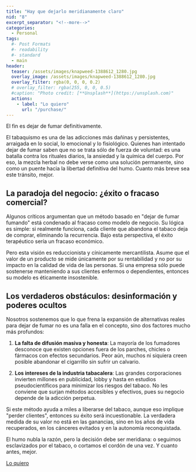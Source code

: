 ```yaml
---
title: "Hay que dejarlo meridianamente claro"
nid: "8"
excerpt_separator: "<!--more-->"
categories:
  - Personal
tags:
  #- Post Formats
  #- readability
  #- standard
  - main
header:
  teaser: /assets/images/knapweed-1388612_1280.jpg
  overlay_image: /assets/images/knapweed-1388612_1280.jpg
  overlay_filter: rgba(0, 0, 0, 0.2)
  # overlay_filter: rgba(255, 0, 0, 0.5)
  #caption: "Photo credit: [**Unsplash**](https://unsplash.com)"
  actions:
    - label: "Lo quiero"
      url: "/purchase/"
---
```


El fin es dejar de fumar definitivamente.

<!--more-->

El tabaquismo es una de las adicciones más dañinas y persistentes, arraigada en lo social, lo emocional y lo fisiológico. Quienes han intentado dejar de fumar saben que no se trata sólo de fuerza de voluntad: es una batalla contra los rituales diarios, la ansiedad y la química del cuerpo. Por eso, la mezcla herbal no debe verse como una solución permanente, sino como un puente hacia la libertad definitiva del humo. Cuanto más breve sea este tránsito, mejor.  

## La paradoja del negocio: ¿éxito o fracaso comercial?  

Algunos críticos argumentan que un método basado en "dejar de fumar fumando" está condenado al fracaso como modelo de negocio. Su lógica es simple: si realmente funciona, cada cliente que abandona el tabaco deja de comprar, eliminando la recurrencia. Bajo esta perspectiva, el éxito terapéutico sería un fracaso económico.  

Pero esta visión es reduccionista y cínicamente mercantilista. Asume que el valor de un producto se mide únicamente por su rentabilidad y no por su impacto en la calidad de vida de las personas. Si una empresa sólo puede sostenerse manteniendo a sus clientes enfermos o dependientes, entonces su modelo es éticamente insostenible.  

## Los verdaderos obstáculos: desinformación y poderes ocultos  

Nosotros sostenemos que lo que frena la expansión de alternativas reales para dejar de fumar no es una falla en el concepto, sino dos factores mucho más profundos:  

1. **La falta de difusión masiva y honesta**: La mayoría de los fumadores desconoce que existen opciones fuera de los parches, chicles o fármacos con efectos secundarios. Peor aún, muchos ni siquiera creen posible abandonar el cigarrillo sin sufrir un calvario.  

2. **Los intereses de la industria tabacalera**: Las grandes corporaciones invierten millones en publicidad, lobby y hasta en estudios pseudocientíficos para minimizar los riesgos del tabaco. No les conviene que surjan métodos accesibles y efectivos, pues su negocio depende de la adicción perpetua.  

Si este método ayuda a miles a liberarse del tabaco, aunque eso implique "perder clientes", entonces su éxito será incuestionable. La verdadera medida de su valor no está en las ganancias, sino en los años de vida recuperados, en los cánceres evitados y en la autonomía reconquistada.  

El humo nubla la razón, pero la decisión debe ser meridiana: o seguimos esclavizados por el tabaco, o cortamos el cordón de una vez. Y cuanto antes, mejor.  

[Lo quiero](../../purchase/)
